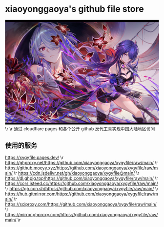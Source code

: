 # xiaoyonggaoya's github file store
![1712853370197.png](1712853370197.png) \r \r
通过 cloudflare pages 和各个公开 github 反代工具实现中国大陆地区访问
## 使用的服务
https://xygyfile.pages.dev/ \r
https://ghproxy.net/https://github.com/xiaoyonggaoya/xygyfile/raw/main/ \r
https://github.moeyy.xyz/https://github.com/xiaoyonggaoya/xygyfile/raw/main/ \r
https://cdn.jsdelivr.net/gh/xiaoyonggaoya/xygyfile@main/ \r
https://dl.ghpig.top/https://github.com/xiaoyonggaoya/xygyfile/raw/main/ \r
https://cors.isteed.cc/https://github.com/xiaoyonggaoya/xygyfile/raw/main/ \r
https://gh.con.sh/https://github.com/xiaoyonggaoya/xygyfile/raw/main/ \r
https://hub.gitmirror.com/https://github.com/xiaoyonggaoya/xygyfile/raw/main/ \r
https://sciproxy.com/https://github.com/xiaoyonggaoya/xygyfile/raw/main/ \r
https://mirror.ghproxy.com/https://github.com/xiaoyonggaoya/xygyfile/raw/main/ \r

